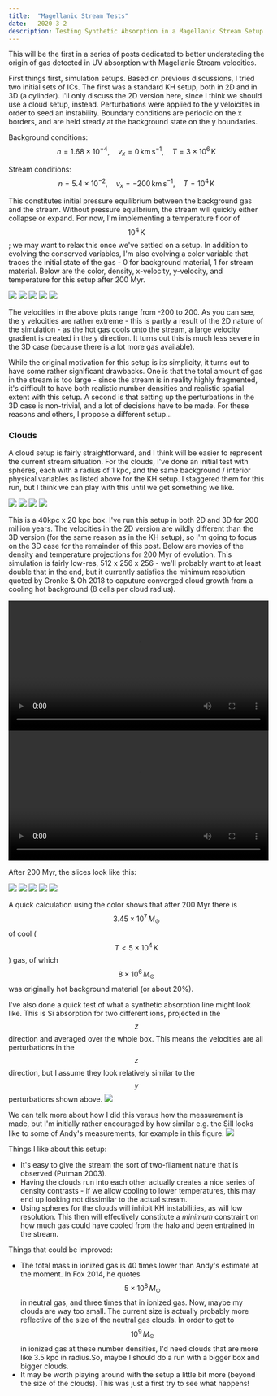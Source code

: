 ```yaml
---
title:  "Magellanic Stream Tests"
date:   2020-3-2
description: Testing Synthetic Absorption in a Magellanic Stream Setup
---
```


This will be the first in a series of posts dedicated to better understading the origin of gas detected in UV absorption with Magellanic Stream velocities.

First things first, simulation setups. Based on previous discussions, I tried two initial sets of ICs. The first was a standard KH setup, both in 2D and in 3D (a cylinder). I'll only discuss the 2D version here, since I think we should use a cloud setup, instead. Perturbations were applied to the y veloicites in order to seed an instability. Boundary conditions are periodic on the x borders, and are held steady at the background state on the y boundaries.

Background conditions:
$$n = 1.68\times10^{-4}, \quad v_x = 0\,\mathrm{km}\,\mathrm{s}^{-1}, \quad T = 3\times10^{6}\,\mathrm{K}$$

Stream conditions:
$$n = 5.4\times10^{-2}, \quad v_x = -200 \,\mathrm{km}\,\mathrm{s}^{-1}, \quad T = 10^{4}\,\mathrm{K}$$

This constitutes initial pressure equilibrium between the background gas and the stream. Without pressure equilbrium, the stream will quickly either collapse or expand. For now, I'm implementing a temperature floor of $$10^{4}\,\mathrm{K}$$; we may want to relax this once we've settled on a setup. In addition to evolving the conserved variables, I'm also evolving a color variable that traces the initial state of the gas - 0 for background material, 1 for stream material. Below are the color, density, x-velocity, y-velocity, and temperature for this setup after 200 Myr.

<img src="{{ site.url }}assets/images/2020-March/KH_c_200.png">
<img src="{{ site.url }}assets/images/2020-March/KH_d_200.png">
<img src="{{ site.url }}assets/images/2020-March/KH_vx_200.png">
<img src="{{ site.url }}assets/images/2020-March/KH_vy_200.png">
<img src="{{ site.url }}assets/images/2020-March/KH_T_200.png">

The velocities in the above plots range from -200 to 200. As you can see, the y velocities are rather extreme - this is partly a result of the 2D nature of the simulation - as the hot gas cools onto the stream, a large velocity gradient is created in the y direction. It turns out this is much less severe in the 3D case (because there is a lot more gas available).

While the original motivation for this setup is its simplicity, it turns out to have some rather significant drawbacks. One is that the total amount of gas in the stream is too large - since the stream is in reality highly fragmented, it's difficult to have both realistic number densities and realistic spatial extent with this setup. A second is that setting up the perturbations in the 3D case is non-trivial, and a lot of decisions have to be made. For these reasons and others, I propose a different setup...

### Clouds

A cloud setup is fairly straightforward, and I think will be easier to represent the current stream situation. For the clouds, I've done an initial test with spheres, each with a radius of 1 kpc, and the same background / interior physical variables as listed above for the KH setup. I staggered them for this run, but I think we can play with this until we get something we like.

<img src="{{ site.url }}assets/images/2020-March/cloud_c_0.png">
<img src="{{ site.url }}assets/images/2020-March/cloud_d_0.png">
<img src="{{ site.url }}assets/images/2020-March/cloud_vx_0.png">
<img src="{{ site.url }}assets/images/2020-March/cloud_T_0.png">

This is a 40kpc x 20 kpc box. I've run this setup in both 2D and 3D for 200 million years. The velocities in the 2D version are wildly different than the 3D version (for the same reason as in the KH setup), so I'm going to focus on the 3D case for the remainder of this post. Below are movies of the density and temperature projections for 200 Myr of evolution. This simulation is fairly low-res, 512 x 256 x 256 - we'll probably want to at least double that in the end, but it currently satisfies the minimum resolution quoted by Gronke & Oh 2018 to caputure converged cloud growth from a cooling hot background (8 cells per cloud radius).

<div style="text-align: center">
<video src="{{ site.url }}assets/movies/2020-March/d_xy.mov" width="512" height="256" controls preload></video>
</div>

<div style="text-align: center">
<video src="{{ site.url }}assets/movies/2020-March/T_xy.mov" width="512" height="256" controls preload></video>
</div>

After 200 Myr, the slices look like this:

<img src="{{ site.url }}assets/images/2020-March/cloud_c_200.png">
<img src="{{ site.url }}assets/images/2020-March/cloud_d_200.png">
<img src="{{ site.url }}assets/images/2020-March/cloud_vx_200.png">
<img src="{{ site.url }}assets/images/2020-March/cloud_vy_200.png">
<img src="{{ site.url }}assets/images/2020-March/cloud_T_200.png">

A quick calculation using the color shows that after 200 Myr there is $$3.45\times10^{7}\,M_\odot$$ of cool ($$T < 5\times10^{4}\,\mathrm{K}$$) gas, of which $$8\times10^{6}\,M_\odot$$ was originally hot background material (or about 20%).

I've also done a quick test of what a synthetic absorption line might look like. This is Si absorption for two different ions, projected in the $$z$$ direction and averaged over the whole box. This means the velocities are all perturbations in the $$z$$ direction, but I assume they look relatively similar to the $$y$$ perturbations shown above.
<img src="{{ site.url }}assets/images/2020-March/Si_absorption_200.png">


We can talk more about how I did this versus how the measurement is made, but I'm initially rather encouraged by how similar e.g. the SiII looks like to some of Andy's measurements, for example in this figure:
<img src="{{ site.url }}assets/images/2020-March/Fox2014_F2_a.png">

Things I like about this setup:
* It's easy to give the stream the sort of two-filament nature that is observed (Putman 2003).
* Having the clouds run into each other actually creates a nice series of density contrasts - if we allow cooling to lower temperatures, this may end up looking not dissimilar to the actual stream.
* Using spheres for the clouds will inhibit KH instabilities, as will low resolution. This then will effectively constitute a *minimum* constraint on how much gas could have cooled from the halo and been entrained in the stream.


Things that could be improved:
* The total mass in ionized gas is 40 times lower than Andy's estimate at the moment. In Fox 2014, he quotes $$5\times10^{8}\,M_\odot$$ in neutral gas, and three times that in ionized gas. Now, maybe my clouds are way too small. The current size is actually probably more reflective of the size of the neutral gas clouds. In order to get to $$10^{9}\,M_\odot$$ in ionized gas at these number densities, I'd need clouds that are more like 3.5 kpc in radius.So, maybe I should do a run with a bigger box and bigger clouds.
* It may be worth playing around with the setup a little bit more (beyond the size of the clouds). This was just a first try to see what happens!
